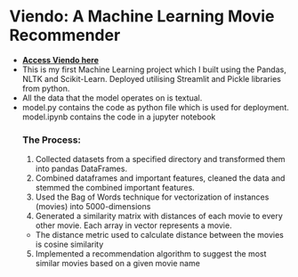 # Viendo: A Machine Learning Movie Recommender 
- **[Access Viendo here](https://viendo-movie-recommender-bnulati3xkdeugqxvl6rhe.streamlit.app/)**
- This is my first Machine Learning project which I built using the Pandas, NLTK and Scikit-Learn. Deployed utilising Streamlit and Pickle libraries from python.
- All the data that the model operates on is textual.
- model.py contains the code as python file which is used for deployment. model.ipynb contains the code in a jupyter notebook
  ### The Process:
  1. Collected datasets from a specified directory and transformed them into pandas DataFrames.
  2. Combined dataframes and important features, cleaned the data and stemmed the combined important features.
  3. Used the Bag of Words technique for vectorization of instances (movies) into 5000-dimensions
  4. Generated a similarity matrix with distances of each movie to every other movie. Each array in vector represents a movie.
  - The distance metric used to calculate distance between the movies is cosine similarity
  5. Implemented a recommendation algorithm to suggest the most similar movies based on a given movie name
